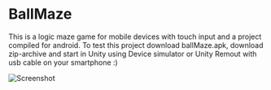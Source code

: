 # BallMaze
This is a logic maze game for mobile devices with touch input and a project compiled for android.
To test this project download ballMaze.apk, download zip-archivе and start in Unity using Device simulator or Unity Remout with usb cable on your smartphone :)
<p><img src="https://user-images.githubusercontent.com/55649875/143261635-1fe7b852-3d4d-4c03-90d1-bca94c78ab1a.png" alt="Screenshot"></p>
